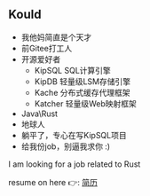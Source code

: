 ## Kould 
- 我他妈简直是个天才
- 前Gitee打工人
- 开源爱好者
  - KipSQL SQL计算引擎
  - KipDB 轻量级LSM存储引擎
  - Kache 分布式缓存代理框架
  - Katcher 轻量级Web映射框架
- Java\Rust
- 地球人
- 躺平了，专心在写KipSQL项目
- 给我份job，别逼我求你 :)

I am looking for a job related to Rust

resume on here 👉: [简历](./static/Rust%20黎泽仁.pdf)
